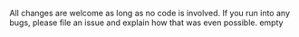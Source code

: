 All changes are welcome as long as no code is involved. If you run into any bugs, please file an issue and explain how that was even possible.
empty
